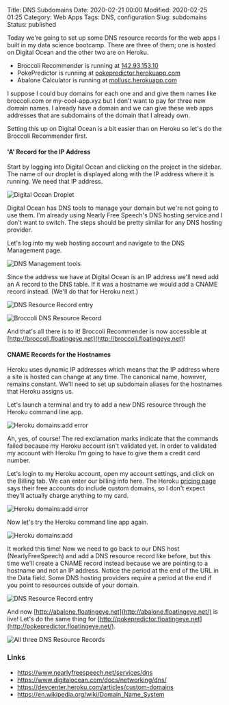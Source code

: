 Title: DNS Subdomains
Date: 2020-02-21 00:00
Modified: 2020-02-25 01:25
Category: Web Apps
Tags: DNS, configuration
Slug: subdomains
Status: published

Today we're going to set up some DNS resource records for the web apps I built in my data science bootcamp. There are three of them; one is hosted on Digital Ocean and the other two are on Heroku.

* Broccoli Recommender is running at [142.93.153.10](http://142.93.153.10/)
* PokePredictor is running at [pokepredictor.herokuapp.com](http://pokepredictor.herokuapp.com/)
* Abalone Calculator is running at [mollusc.herokuapp.com](http://mollusc.herokuapp.com/)

I suppose I could buy domains for each one and and give them names like broccoli.com or my-cool-app.xyz but I don't want to pay for three new domain names. I already have a domain and we can give these web apps addresses that are subdomains of the domain that I already own.

Setting this up on Digital Ocean is a bit easier than on Heroku so let's do the Broccoli Recommender first.

#### 'A' Record for the IP Address

Start by logging into Digital Ocean and clicking on the project in the sidebar. The name of our droplet is displayed along with the IP address where it is running. We need that IP address.

![Digital Ocean Droplet]({static}/images/droplet.png)

Digital Ocean has DNS tools to manage your domain but we're not going to use them. I'm already using Nearly Free Speech's DNS hosting service and I don't want to switch. The steps should be pretty similar for any DNS hosting provider.

Let's log into my web hosting account and navigate to the DNS Management page.

![DNS Management tools]({static}/images/nfs-dns.png)

Since the address we have at Digital Ocean is an IP address we'll need add an A record to the DNS table. If it was a hostname we would add a CNAME record instead. (We'll do that for Heroku next.)

![DNS Resource Record entry]({static}/images/nfs-dns-address.png)

![Broccoli DNS Resource Record]({static}/images/broccoli-dns.png)

And that's all there is to it! Broccoli Recommender is now accessible at [http://broccoli.floatingeye.net](http://broccoli.floatingeye.net)!

#### CNAME Records for the Hostnames

Heroku uses dynamic IP addresses which means that the IP address where a site is hosted can change at any time. The canonical name, however, remains constant. We'll need to set up subdomain aliases for the hostnames that Heroku assigns us.

Let's launch a terminal and try to add a new DNS resource through the Heroku command line app.

![Heroku domains:add error]({static}/images/heroku-unvalidated.png)

Ah, yes, of course! The red exclamation marks indicate that the commands failed because my Heroku account isn't validated yet. In order to validated my account with Heroku I'm going to have to give them a credit card number.

Let's login to my Heroku account, open my account settings, and click on the Billing tab. We can enter our billing info here. The Heroku [pricing page](https://www.heroku.com/pricing) says their free accounts do include custom domains, so I don't expect they'll actually charge anything to my card.

![Heroku domains:add error]({static}/images/heroku-billing.png)

Now let's try the Heroku command line app again.

![Heroku domains:add]({static}/images/heroku-dns.png)

It worked this time! Now we need to go back to our DNS host (NearlyFreeSpeech) and add a DNS resource record like before, but this time we'll create a CNAME record instead because we are pointing to a hostname and not an IP address. Notice the period at the end of the URL in the Data field. Some DNS hosting providers require a period at the end if you point to resources outside of your domain.

![DNS Resource Record entry]({static}/images/nfs-dns-cname.png)

And now [http://abalone.floatingeye.net](http://abalone.floatingeye.net/) is live! Let's do the same thing for [http://pokepredictor.floatingeye.net](http://pokepredictor.floatingeye.net/).

![All three DNS Resource Records]({static}/images/abalone-dns.png)

### Links
* https://www.nearlyfreespeech.net/services/dns
* https://www.digitalocean.com/docs/networking/dns/
* https://devcenter.heroku.com/articles/custom-domains
* https://en.wikipedia.org/wiki/Domain_Name_System